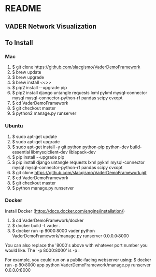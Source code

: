 # README
## VADER Network Visualization

## To Install

### Mac

1. $ git clone https://github.com/slacgismo/VaderDemoFramework
1. $ brew update
1. $ brew upgrade
1. $ brew install <<<INCOMPLETE LIST>>>
1. $ pip2 install --upgrade pip
1. $ pip2 install django untangle requests lxml pykml mysql-connector mysql mysql-connector-python-rf pandas scipy cvxopt
1. $ cd VaderDemoFramework
1. $ git checkout master
1. $ python2 manage.py runserver



### Ubuntu

1. $ sudo apt-get update
1. $ sudo apt-get upgrade
1. $ sudo apt-get install -y git python python-pip python-dev build-essential libmysqlclient-dev liblapack-dev
1. $ pip install --upgrade pip
1. $ pip install django untangle requests lxml pykml mysql-connector mysql mysql-connector-python-rf pandas scipy cvxopt
1. $ git clone https://github.com/slacgismo/VaderDemoFramework.git
1. $ cd VaderDemoFramework
1. $ git checkout master
1. $ python manage.py runserver


### Docker

Install Docker (https://docs.docker.com/engine/installation/)

1. $ cd VaderDemoFramework/docker
1. $ docker build -t vader .
1. $ docker run -p 8000:8000 vader python VaderDemoFramework/manage.py runserver 0.0.0.0:8000

You can also replace the '8000's above with whatever port number you would like. The '-p 8000:8000' is -p <hostport>:<containerport>

For example, you could run on a public-facing webserver using:
$ docker run -p 80:8000 app python VaderDemoFramework/manage.py runserver 0.0.0.0:8000

